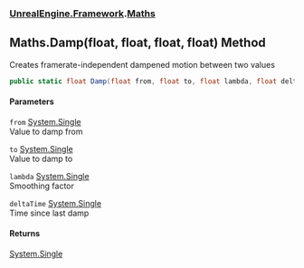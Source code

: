 ### [UnrealEngine.Framework](./UnrealEngine-Framework.md 'UnrealEngine.Framework').[Maths](./Maths.md 'UnrealEngine.Framework.Maths')
## Maths.Damp(float, float, float, float) Method
Creates framerate-independent dampened motion between two values  
```csharp
public static float Damp(float from, float to, float lambda, float deltaTime);
```
#### Parameters
<a name='UnrealEngine-Framework-Maths-Damp(float_float_float_float)-from'></a>
`from` [System.Single](https://docs.microsoft.com/en-us/dotnet/api/System.Single 'System.Single')  
Value to damp from  
  
<a name='UnrealEngine-Framework-Maths-Damp(float_float_float_float)-to'></a>
`to` [System.Single](https://docs.microsoft.com/en-us/dotnet/api/System.Single 'System.Single')  
Value to damp to  
  
<a name='UnrealEngine-Framework-Maths-Damp(float_float_float_float)-lambda'></a>
`lambda` [System.Single](https://docs.microsoft.com/en-us/dotnet/api/System.Single 'System.Single')  
Smoothing factor  
  
<a name='UnrealEngine-Framework-Maths-Damp(float_float_float_float)-deltaTime'></a>
`deltaTime` [System.Single](https://docs.microsoft.com/en-us/dotnet/api/System.Single 'System.Single')  
Time since last damp  
  
#### Returns
[System.Single](https://docs.microsoft.com/en-us/dotnet/api/System.Single 'System.Single')  
